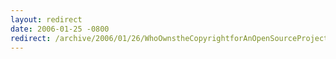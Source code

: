 ```yaml
---
layout: redirect
date: 2006-01-25 -0800
redirect: /archive/2006/01/26/WhoOwnstheCopyrightforAnOpenSourceProject.aspx/
---
```

